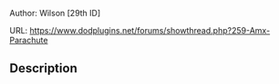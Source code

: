 Author: Wilson [29th ID]

URL: https://www.dodplugins.net/forums/showthread.php?259-Amx-Parachute

## Description

